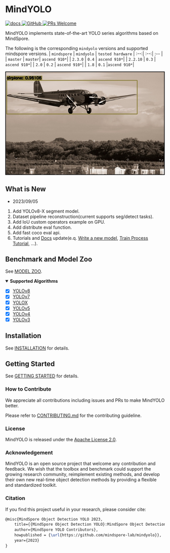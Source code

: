 # MindYOLO

<p align="left">
    <a href="https://github.com/mindspore-lab/mindyolo/blob/master/README.md">
        <img alt="docs" src="https://img.shields.io/badge/docs-latest-blue">
    </a>
    <a href="https://github.com/mindspore-lab/mindyolo/blob/master/LICENSE">
        <img alt="GitHub" src="https://img.shields.io/github/license/mindspore-lab/mindcv.svg">
    </a>
    <a href="https://github.com/mindspore-lab/mindyolo/pulls">
        <img alt="PRs Welcome" src="https://img.shields.io/badge/PRs-welcome-pink.svg">
    </a>
</p>

MindYOLO implements state-of-the-art YOLO series algorithms based on MindSpore.

The following is the corresponding `mindyolo` versions and supported
mindspore versions.
| `mindspore` | `mindyolo` | `tested hardware`
| :--:| :--:| :-- |
| `master`  | `master`| `ascend 910*`| 
| `2.3.0`   | `0.4`  |  `ascend 910*`|
| `2.2.10`  | `0.3` |  `ascend 910*`|
| `2.0`     | `0.2` | `ascend 910*`|
| `1.8`     | `0.1`  |`ascend 910*`|

<img src="https://raw.githubusercontent.com/mindspore-lab/mindyolo/master/.github/000000137950.jpg" />


## What is New

- 2023/09/05

1. Add YOLOv8-X segment model.
2. Dataset pipeline reconstruction(current supports seg/detect tasks).
3. Add IoU custom operators example on GPU.
4. Add distribute eval function.
5. Add fast coco eval api.
6. Tutorials and [Docs](https://mindspore-lab.github.io/mindyolo/) update(e.q. [Write a new model](https://mindspore-lab.github.io/mindyolo/zh/how_to_guides/write_a_new_model/), [Train Process Tutorial](https://mindspore-lab.github.io/mindyolo/zh/tutorials/quick_start/), ...).

## Benchmark and Model Zoo

See [MODEL ZOO](MODEL_ZOO.md).

<details open markdown>
<summary><b>Supported Algorithms</b></summary>

- [x] [YOLOv8](configs/yolov8)
- [x] [YOLOv7](configs/yolov7)
- [x] [YOLOX](configs/yolox)
- [x] [YOLOv5](configs/yolov5)
- [x] [YOLOv4](configs/yolov4)
- [x] [YOLOv3](configs/yolov3)

</details>

## Installation

See [INSTALLATION](docs/en/installation.md) for details.

## Getting Started

See [GETTING STARTED](GETTING_STARTED.md) for details.


### How to Contribute

We appreciate all contributions including issues and PRs to make MindYOLO better. 

Please refer to [CONTRIBUTING.md](CONTRIBUTING.md) for the contributing guideline.

### License

MindYOLO is released under the [Apache License 2.0](LICENSE.md).

### Acknowledgement

MindYOLO is an open source project that welcome any contribution and feedback. We wish that the toolbox and benchmark could support the growing research community, reimplement existing methods, and develop their own new real-time object detection methods by providing a flexible and standardized toolkit.

### Citation

If you find this project useful in your research, please consider cite:

```latex
@misc{MindSpore Object Detection YOLO 2023,
    title={{MindSpore Object Detection YOLO}:MindSpore Object Detection YOLO Toolbox and Benchmark},
    author={MindSpore YOLO Contributors},
    howpublished = {\url{https://github.com/mindspore-lab/mindyolo}},
    year={2023}
}
```

